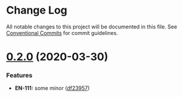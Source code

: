# Change Log

All notable changes to this project will be documented in this file.
See [Conventional Commits](https://conventionalcommits.org) for commit guidelines.

# [0.2.0](https://github.com/recreateideas/lerna-monorepo/compare/@recreateideas/pkg-3@0.1.1...@recreateideas/pkg-3@0.2.0) (2020-03-30)


### Features

* **EN-111:** some minor ([df23957](https://github.com/recreateideas/lerna-monorepo/commit/df23957e5290602f1055fe2c9de60fd5c07e3d74))
